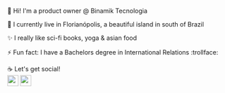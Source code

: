 :wave: Hi! I'm a product owner @ Binamik Tecnologia

:round_pushpin: I currently live in Florianópolis, a beautiful island in south of Brazil

:sparkles: I really like sci-fi books, yoga & asian food

⚡ Fun fact: I have a Bachelors degree in International Relations :trollface:

:coffee: Let's get social!<br />
<a href="https://www.linkedin.com/in/thaisnorberlandi/"><img src="https://camo.githubusercontent.com/45e6bebceba49c2cf76b1b3770b1adbe24e6c454/68747470733a2f2f6564656e742e6769746875622e696f2f537570657254696e7949636f6e732f696d616765732f7376672f6c696e6b6564696e2e737667" width="25px" /></a>
<a href="https://www.instagram.com/thaisnorberlandi/"><img src="https://camo.githubusercontent.com/68ff38b86f01b428567dcc406116e23728245f4e/68747470733a2f2f6564656e742e6769746875622e696f2f537570657254696e7949636f6e732f696d616765732f7376672f696e7374616772616d2e737667" width="25px" /></a>



<!--
**tnorbs/tnorbs** is a ✨ _special_ ✨ repository because its `README.md` (this file) appears on your GitHub profile.

Here are some ideas to get you started:

- 🔭 I’m currently working on ...
- 🌱 I’m currently learning ...
- 👯 I’m looking to collaborate on ...
- 🤔 I’m looking for help with ...
- 💬 Ask me about ...
- 📫 How to reach me: ...
- 😄 Pronouns: ...
- ⚡ Fun fact: ...
-->
